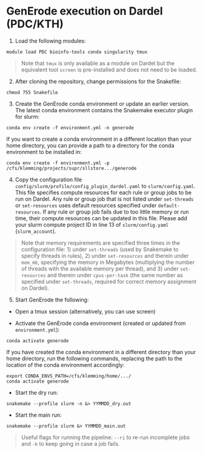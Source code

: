 # GenErode execution on Dardel (PDC/KTH)

1) Load the following modules:

```
module load PDC bioinfo-tools conda singularity tmux
```

> Note that `tmux` is only available as a module on Dardel 
but the equivalent tool `screen` is pre-installed and does 
not need to be loaded. 

2) After cloning the repository, change permissions for the 
Snakefile:

```
chmod 755 Snakefile
```

3) Create the GenErode conda environment or update an earlier 
version. The latest conda environment contains the Snakemake 
executor plugin for slurm:

```
conda env create -f environment.yml -n generode
```

If you want to create a conda environment in a different location 
than your home directory, you can provide a path to a directory 
for the conda environment to be installed in:

```
conda env create -f environment.yml -p /cfs/klemming/projects/supr/sllstore.../generode
```

4) Copy the configuration file `config/slurm/profile/config_plugin_dardel.yaml` 
to `slurm/config.yaml`. This file specifies compute resources 
for each rule or group jobs to be run on Dardel. Any rule or 
group job that is not listed under `set-threads` or `set-resources` 
uses default resources specified under `default-resources`. If 
any rule or group job fails due to too little memory or run 
time, their compute resources can be updated in this file. Please
add your slurm compute project ID in line 13 of `slurm/config.yaml`
(`slurm_account`). 

> Note that memory requirements are specified three times in 
the configuration file: 1) under `set-threads` (used by Snakemake 
to specify threads in rules), 2) under `set-resources` and therein 
under `mem_mb`, specifying the memory in Megabytes (multiplying 
the number of threads with the available memory per thread), 
and 3) under `set-resources` and therein under `cpus-per-task` 
(the same number as specified under `set-threads`, required for 
correct memory assignment on Dardel). 

5) Start GenErode the following:

- Open a tmux session (alternatively, you can use screen)

- Activate the GenErode conda environment (created or updated 
from `environment.yml`):

```
conda activate generode
```

If you have created the conda environment in a different directory 
than your home directory, run the following commands, replacing the 
path to the location of the conda environment accordingly:

```
export CONDA_ENVS_PATH=/cfs/klemming/home/.../
conda activate generode
```

- Start the dry run:

```
snakemake --profile slurm -n &> YYMMDD_dry.out
```

- Start the main run:

```
snakemake --profile slurm &> YYMMDD_main.out
```

> Useful flags for running the pipeline: `--ri` to re-run 
incomplete jobs and `-k` to keep going in case a job fails. 
